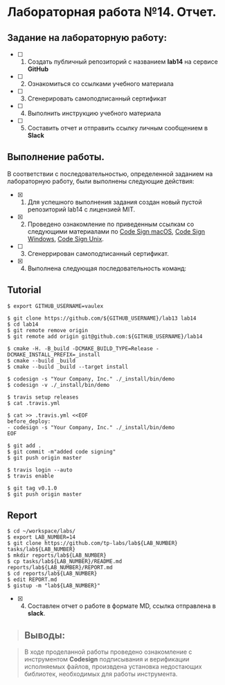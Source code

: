 # Лабораторная работа №14. Отчет.

## Задание на лабораторную работу:

- [ ] 1. Создать публичный репозиторий с названием **lab14** на сервисе **GitHub**
- [ ] 2. Ознакомиться со ссылками учебного материала
- [ ] 3. Сгенерировать самоподписанный сертификат
- [ ] 4. Выполнить инструкцию учебного материала
- [ ] 5. Составить отчет и отправить ссылку личным сообщением в **Slack**

## Выполнение работы.
	
В соответствии с последовательностью, определенной заданием на лабораторную работу, были выполнены следующие действия:
- [X] 1. Для успешного выполнения задания создан новый пустой репозиторий lab14 с лицензией MIT.
- [X] 2. Проведено ознакомление по приведенным ссылкам со следующими материалами по [Code Sign macOS](https://www.digicert.com/code-signing/mac-os-codesign-tool.htm), [Code Sign Windows](https://msdn.microsoft.com/ru-ru/library/windows/desktop/aa380259(v=vs.85).aspx), [Code Sign Unix](https://github.com/bartman/elfgpg).
- [ ] 3. Cгенеррирован самоподписанный сертификат.
- [X] 4. Выполнена следующая последовательность команд:

## Tutorial

```ShellSession
$ export GITHUB_USERNAME=vaulex
```

```ShellSession
$ git clone https://github.com/${GITHUB_USERNAME}/lab13 lab14
$ cd lab14
$ git remote remove origin
$ git remote add origin git@github.com:${GITHUB_USERNAME}/lab14
```

```ShellSession
$ cmake -H. -B_build -DCMAKE_BUILD_TYPE=Release -DCMAKE_INSTALL_PREFIX=_install
$ cmake --build _build
$ cmake --build _build --target install
```

```ShellSession
$ codesign -s "Your Company, Inc." ./_install/bin/demo
$ codesign -v ./_install/bin/demo
```

```ShellSession
$ travis setup releases
$ cat .travis.yml
```

```ShellSession
$ cat >> .travis.yml <<EOF
before_deploy:
- codesign -s "Your Company, Inc." ./_install/bin/demo
EOF
```

```ShellSession
$ git add .
$ git commit -m"added code signing"
$ git push origin master
```

```ShellSession
$ travis login --auto
$ travis enable
```

```ShellSession
$ git tag v0.1.0
$ git push origin master
```

## Report

```ShellSession
$ cd ~/workspace/labs/
$ export LAB_NUMBER=14
$ git clone https://github.com/tp-labs/lab${LAB_NUMBER} tasks/lab${LAB_NUMBER}
$ mkdir reports/lab${LAB_NUMBER}
$ cp tasks/lab${LAB_NUMBER}/README.md reports/lab${LAB_NUMBER}/REPORT.md
$ cd reports/lab${LAB_NUMBER}
$ edit REPORT.md
$ gistup -m "lab${LAB_NUMBER}"
```




- [X] 4. Составлен отчет о работе в формате MD, ссылка отправлена в **slack**.

	
>## Выводы:

>В ходе проделанной работы проведено ознакомление с инструментом **Codesign** подписывания и верификации исполняемых файлов, произвдена установка недостающих библиотек, необходимых для работы инструмента.
